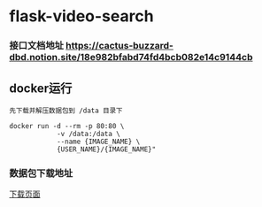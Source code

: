 # flask-video-search


### 接口文档地址 https://cactus-buzzard-dbd.notion.site/18e982bfabd74fd4bcb082e14c9144cb

## docker运行

~~~
先下载并解压数据包到 /data 目录下

docker run -d --rm -p 80:80 \
            -v /data:/data \
            --name {IMAGE_NAME} \
            {USER_NAME}/{IMAGE_NAME}"
~~~

### 数据包下载地址
[下载页面](https://github.com/larbing/flask-video-search/releases/tag/v1)
